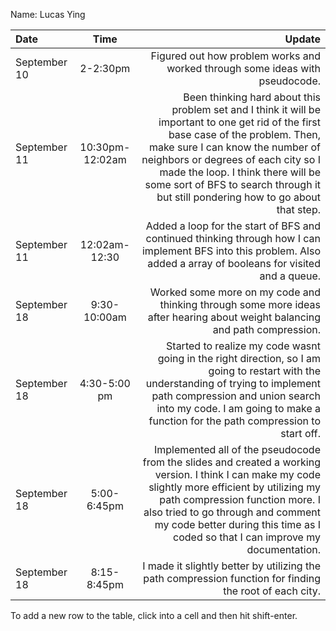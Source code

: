 Name: Lucas Ying

| Date         |      Time       |                                                                                                                                                                                                                                                                                                                                     Update |
|:-------------|:---------------:|-------------------------------------------------------------------------------------------------------------------------------------------------------------------------------------------------------------------------------------------------------------------------------------------------------------------------------------------:|
| September 10 |    2-2:30pm     |                                                                                                                                                                                                                                                               Figured out how problem works and worked through some ideas with pseudocode. |
| September 11 | 10:30pm-12:02am | Been thinking hard about this problem set and I think it will be important to one get rid of the first base case of the problem. Then, make sure I can know the number of neighbors or degrees of each city so I made the loop. I think there will be some sort of BFS to search through it but still pondering how to go about that step. |
| September 11 |  12:02am-12:30  |                                                                                                                                                                        Added a loop for the start of BFS and continued thinking through how I can implement BFS into this problem. Also added a array of booleans for visited and a queue. |
| September 18 |  9:30-10:00am   |                                                                                                                                                                                                                Worked some more on my code and thinking through some more ideas after hearing about weight balancing and path compression. |
| September 18 |  4:30-5:00 pm   |                                                                                 Started to realize my code wasnt going in the right direction, so I am going to restart with the understanding of trying to implement path compression and union search into my code. I am going to make a function for the path compression to start off. |
| September 18 |  5:00- 6:45pm   |                              Implemented all of the pseudocode from the slides and created a working version. I think I can make my code slightly more efficient by utilizing my path compression function more. I also tried to go through and comment my code better during this time as I coded so that I can improve my documentation. |
| September 18 |   8:15-8:45pm   |                                                                                                                                                                                                                                   I made it slightly better by utilizing the path compression function for finding the root of each city.  |


To add a new row to the table, click into a cell and then hit shift-enter.